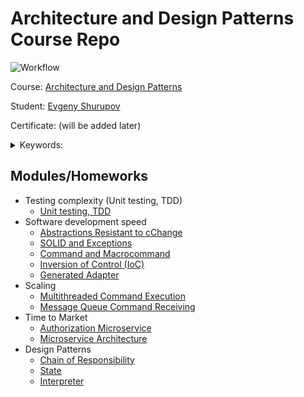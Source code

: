 # Architecture and Design Patterns Course Repo

![Workflow](https://github.com/shurupov/2023-11-architecture-design-patterns/actions/workflows/maven.yml/badge.svg "Build")

Course: [Architecture and Design Patterns](https://otus.ru/lessons/patterns/)

Student: [Evgeny Shurupov](https://www.linkedin.com/in/evgeny-shurupov/)

Certificate: (will be added later)

<details>
    <summary>Keywords: </summary>

  `SOLID`, `Command`, `Exception`, `TDD`, `Unit testing`, `Abstraction`,
  `Adapter`, `Command`, `Macrocommand`, `Inversion of Control`, `Factory`,
  `Abstract Factory`, `Adapter`, `Runtime Compilation`, 
  `Start Loop Command`, `Hard Stop Command`, `Soft Stop Command`,
  `Authorizatin`, `Authentication`, `JWT`, `Microservice`, 
  `Design Patterns`, `Chain of Respondibility`,
  `State`, `Interpreter`
</details>

## Modules/Homeworks
- Testing complexity (Unit testing, TDD)
  - [Unit testing, TDD](01-unit-testing)
- Software development speed
  - [Abstractions Resistant to cChange](02-abstractions)
  - [SOLID and Exceptions](03-exception-handler)
  - [Command and Macrocommand](04-command)
  - [Inversion of Control (IoC)](05-ioc)
  - [Generated Adapter](06-adapter-generator)
- Scaling
  - [Multithreaded Command Execution](07-concurrent-command-execution)
  - [Message Queue Command Receiving](08-mq)
- Time to Market
  - [Authorization Microservice](09-auth-service)
  - [Microservice Architecture](10-microservice-architecture)
- Design Patterns
  - [Chain of Responsibility](11-chain-of-responsibility)
  - [State](12-state)
  - [Interpreter](13-interpreter)